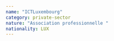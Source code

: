 ```yaml
---
name: "ICTLuxembourg"
category: private-sector
nature: "Association professionnelle "
nationality: LUX
---
```

    
